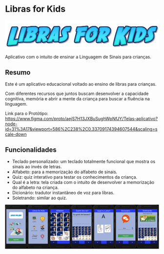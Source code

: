 # Libras for Kids

![logo](/Images/logoLibras4Kids.jpeg)

Aplicativo com o intuito de ensinar a Linguagem de Sinais para crianças.

## Resumo

Este é um aplicativo educacional voltado ao ensino de libras para crianças. 

Com diferentes recursos que juntos buscam desenvolver a capacidade cognitiva, memória e abrir a mente da criança para buscar a fluência na linguagem.

Link para o Protótipo: https://www.figma.com/proto/aejS7H13JXBuSughWpNfJY/Telas-aplicativo?node-id=31%3A17&viewport=586%2C238%2C0.33709174394607544&scaling=scale-down

## Funcionalidades
* Teclado personalizado: um teclado totalmente funcional que mostra os sinais ao invés de letras.
* Alfabeto: para a memorização do alfabeto de sinais.
* Quiz: quiz interativo para testar os conhecimentos da criança. 
* Qual é a letra: tela criada com o intuito de desenvolver a memorização do alfabeto na criança. 
* Dicionário: tradutor instantâneo de voz para libras. 
* Soletrando: similar ao quiz.

![telas](/Images/Telas.png)